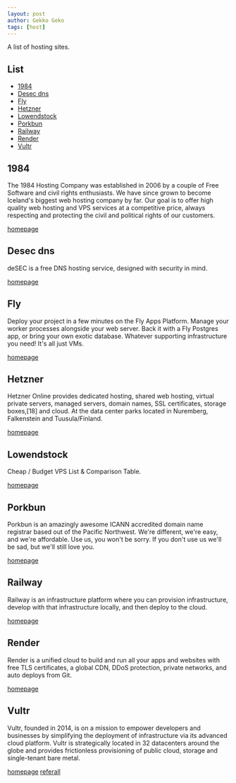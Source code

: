 ```yaml
---
layout: post
author: Gekko Geko
tags: [host]
---
```


A list of hosting sites.

## List

  - [1984](https://1984.hosting/)
  - [Desec dns](https://desec.io/)
  - [Fly](https://fly.io)
  - [Hetzner](https://www.hetzner.com/)
  - [Lowendstock](https://lowendstock.com/)
  - [Porkbun](https://porkbun.com/)
  - [Railway](https://railway.app/)
  - [Render](https://render.com/)
  - [Vultr](https://www.vultr.com/)

## 1984

The 1984 Hosting Company was established in 2006 by a couple of Free Software and civil rights enthusiasts. We have since grown to become Iceland's biggest web hosting company by far. Our goal is to offer high quality web hosting and VPS services at a competitive price, always respecting and protecting the civil and political rights of our customers.

[homepage](https://1984.hosting/)

## Desec dns

deSEC is a free DNS hosting service, designed with security in mind. 

[homepage](https://desec.io/)

## Fly

Deploy your project in a few minutes on the Fly Apps Platform. Manage your worker processes alongside your web server. Back it with a Fly Postgres app, or bring your own exotic database. Whatever supporting infrastructure you need! It's all just VMs.

[homepage](https://fly.io)

## Hetzner

Hetzner Online provides dedicated hosting, shared web hosting, virtual private servers, managed servers, domain names, SSL certificates, storage boxes,[18] and cloud. At the data center parks located in Nuremberg, Falkenstein and Tuusula/Finland.

[homepage](https://www.hetzner.com/)

## Lowendstock

Cheap / Budget VPS List & Comparison Table.

[homepage](https://lowendstock.com)

## Porkbun

Porkbun is an amazingly awesome ICANN accredited domain name registrar based out of the Pacific Northwest. We're different, we're easy, and we're affordable. Use us, you won't be sorry. If you don't use us we'll be sad, but we'll still love you.

[homepage](https://porkbun.com/)

## Railway

Railway is an infrastructure platform where you can provision infrastructure, develop with that infrastructure locally, and then deploy to the cloud.

[homepage](https://railway.app/)

## Render

Render is a unified cloud to build and run all your apps and websites with free TLS certificates, a global CDN, DDoS protection, private networks, and auto deploys from Git.

[homepage](https://render.com/)

## Vultr

Vultr, founded in 2014, is on a mission to empower developers and businesses by simplifying the deployment of infrastructure via its advanced cloud platform. Vultr is strategically located in 32 datacenters around the globe and provides frictionless provisioning of public cloud, storage and single-tenant bare metal.

[homepage](https://www.vultr.com/)
[referall](https://www.vultr.com/?ref=9278252-8H)
